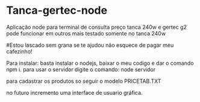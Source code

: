 # Tanca-gertec-node
Aplicação node para terminal de consulta preço tanca 240w e gertec g2
pode funcionar em outros mais testado somente no tanca 240w

#Estou lascado sem grana se te ajudou não esquece de pagar meu cafezinho!

Para instalar: basta instalar o nodejs, baixar o meu codigo e dar o comando npm i.
para usar o servidor digite o comando: node servidor

para cadastrar os produtos so seguir o modelo PRICETAB.TXT

no futuro incremento uma interface de usuario gráfica.
